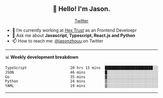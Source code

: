 <h2 align="center">👋 Hello! I'm Jason.</h2>
<p align="center">
  <a href="https://twitter.com/jasonzhouu">Twitter</a>
</p>


- 🔭 I’m currently working at [Hex Trust](https://hextrust.com/) as an Frontend Develoepr
- 💬 Ask me about **Javascript, Typescript, React.js and Python**
- 📫 How to reach me: [@jasonzhouu](https://twitter.com/jasonzhouu) on Twitter

-------

📊 **Weekly development breakdown**
<!--START_SECTION:waka-->

```txt
TypeScript                    20 hrs 15 mins  ██████████████████████░░░   87.76 %
JSON                          46 mins         █░░░░░░░░░░░░░░░░░░░░░░░░   03.34 %
Go                            35 mins         ▓░░░░░░░░░░░░░░░░░░░░░░░░   02.54 %
Python                        24 mins         ▒░░░░░░░░░░░░░░░░░░░░░░░░   01.77 %
YAML                          19 mins         ▒░░░░░░░░░░░░░░░░░░░░░░░░   01.39 %
```

<!--END_SECTION:waka-->

-------
